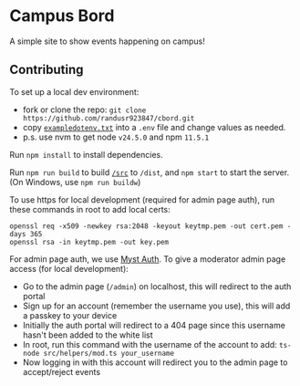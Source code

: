 # Campus Bord

A simple site to show events happening on campus!

## Contributing

To set up a local dev environment:

- fork or clone the repo: `git clone https://github.com/randusr923847/cbord.git`
- copy [`exampledotenv.txt`](/exampledotenv) into a `.env` file and change values as needed.
- p.s. use nvm to get node `v24.5.0` and npm `11.5.1`

Run `npm install` to install dependencies.

Run `npm run build` to build [`/src`](/src) to `/dist`, and `npm start` to start the server.
(On Windows, use `npm run buildw`)

To use https for local development (required for admin page auth), run these commands in root to add local certs:

```
openssl req -x509 -newkey rsa:2048 -keyout keytmp.pem -out cert.pem -days 365
openssl rsa -in keytmp.pem -out key.pem
```

For admin page auth, we use [Myst Auth](https://github.com/mystsec/MystAuth).
To give a moderator admin page access (for local development):

- Go to the admin page (`/admin`) on localhost, this will redirect to the auth portal
- Sign up for an account (remember the username you use), this will add a passkey to your device
- Initially the auth portal will redirect to a 404 page since this username hasn't been added to the white list
- In root, run this command with the username of the account to add: `ts-node src/helpers/mod.ts your_username`
- Now logging in with this account will redirect you to the admin page to accept/reject events
